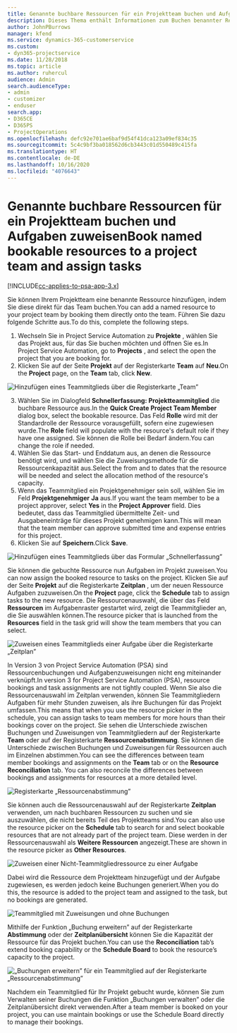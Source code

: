 ```yaml
---
title: Genannte buchbare Ressourcen für ein Projektteam buchen und Aufgaben zuweisen
description: Dieses Thema enthält Informationen zum Buchen benannter Ressourcen für Projektteams und zum Zuweisen dieser Ressourcen zu Aufgaben.
author: JohnPBurrows
manager: kfend
ms.service: dynamics-365-customerservice
ms.custom:
- dyn365-projectservice
ms.date: 11/28/2018
ms.topic: article
ms.author: ruhercul
audience: Admin
search.audienceType:
- admin
- customizer
- enduser
search.app:
- D365CE
- D365PS
- ProjectOperations
ms.openlocfilehash: defc92e701ae6baf9d54f41dca123a09ef834c35
ms.sourcegitcommit: 5c4c9bf3ba018562d6cb3443c01d550489c415fa
ms.translationtype: HT
ms.contentlocale: de-DE
ms.lasthandoff: 10/16/2020
ms.locfileid: "4076643"
---
```

# <a name="book-named-bookable-resources-to-a-project-team-and-assign-tasks"></a><span data-ttu-id="2f005-103">Genannte buchbare Ressourcen für ein Projektteam buchen und Aufgaben zuweisen</span><span class="sxs-lookup"><span data-stu-id="2f005-103">Book named bookable resources to a project team and assign tasks</span></span> 

[!INCLUDE[cc-applies-to-psa-app-3.x](../includes/cc-applies-to-psa-app-3x.md)]

<span data-ttu-id="2f005-104">Sie können Ihrem Projektteam eine benannte Ressource hinzufügen, indem Sie diese direkt für das Team buchen.</span><span class="sxs-lookup"><span data-stu-id="2f005-104">You can  add a named resource to your project team by booking them directly onto the team.</span></span> <span data-ttu-id="2f005-105">Führen Sie dazu folgende Schritte aus.</span><span class="sxs-lookup"><span data-stu-id="2f005-105">To do this, complete the following steps.</span></span>

1. <span data-ttu-id="2f005-106">Wechseln Sie in Project Service Automation zu **Projekte** , wählen Sie das Projekt aus, für das Sie buchen möchten und öffnen Sie es.</span><span class="sxs-lookup"><span data-stu-id="2f005-106">In  Project Service Automation, go to **Projects** , and select the open the project that you are booking for.</span></span>
2. <span data-ttu-id="2f005-107">Klicken Sie auf der Seite **Projekt** auf der Registerkarte **Team** auf **Neu**.</span><span class="sxs-lookup"><span data-stu-id="2f005-107">On the **Project** page, on the **Team** tab, click **New**.</span></span> 

![Hinzufügen eines Teammitglieds über die Registerkarte „Team”](media/RM-how-to-1.png)

3. <span data-ttu-id="2f005-109">Wählen Sie im Dialogfeld **Schnellerfassung: Projektteammitglied** die buchbare Ressource aus.</span><span class="sxs-lookup"><span data-stu-id="2f005-109">In the **Quick Create Project Team Member** dialog box, select the bookable resource.</span></span> <span data-ttu-id="2f005-110">Das Feld **Rolle** wird mit der Standardrolle der Ressource vorausgefüllt, sofern eine zugewiesen wurde.</span><span class="sxs-lookup"><span data-stu-id="2f005-110">The **Role** field will populate with the resource's default role if they have one assigned.</span></span> <span data-ttu-id="2f005-111">Sie können die Rolle bei Bedarf ändern.</span><span class="sxs-lookup"><span data-stu-id="2f005-111">You can change the role if needed.</span></span> 
4. <span data-ttu-id="2f005-112">Wählen Sie das Start- und Enddatum aus, an denen die Ressource benötigt wird, und wählen Sie die Zuweisungsmethode für die Ressourcenkapazität aus.</span><span class="sxs-lookup"><span data-stu-id="2f005-112">Select the from and to dates that the resource will be needed and select the allocation method of the resource's capacity.</span></span> 
5. <span data-ttu-id="2f005-113">Wenn das Teammitglied ein Projektgenehmiger sein soll, wählen Sie im Feld **Projektgenehmiger** **Ja** aus.</span><span class="sxs-lookup"><span data-stu-id="2f005-113">If you want the team member to be a project approver, select **Yes** in the **Project Approver** field.</span></span> <span data-ttu-id="2f005-114">Dies bedeutet, dass das Teammitglied übermittelte Zeit- und Ausgabeneinträge für dieses Projekt genehmigen kann.</span><span class="sxs-lookup"><span data-stu-id="2f005-114">This will mean that the team member can approve submitted time and expense entries for this project.</span></span> 
6. <span data-ttu-id="2f005-115">Klicken Sie auf **Speichern**.</span><span class="sxs-lookup"><span data-stu-id="2f005-115">Click **Save**.</span></span>

![Hinzufügen eines Teammitglieds über das Formular „Schnellerfassung”](media/RM-how-to-2.png)


<span data-ttu-id="2f005-117">Sie können die gebuchte Ressource nun Aufgaben im Projekt zuweisen.</span><span class="sxs-lookup"><span data-stu-id="2f005-117">You can now assign the booked resource to tasks on the project.</span></span> <span data-ttu-id="2f005-118">Klicken Sie auf der Seite **Projekt** auf die Registerkarte **Zeitplan** , um der neuen Ressource Aufgaben zuzuweisen.</span><span class="sxs-lookup"><span data-stu-id="2f005-118">On the **Project** page, click the **Schedule** tab to assign tasks to the new resource.</span></span> <span data-ttu-id="2f005-119">Die Ressourcenauswahl, die über das Feld **Ressourcen** im Aufgabenraster gestartet wird, zeigt die Teammitglieder an, die Sie auswählen können.</span><span class="sxs-lookup"><span data-stu-id="2f005-119">The resource picker that is launched from the **Resources** field in the task grid will show the team members that you can select.</span></span>

![Zuweisen eines Teammitglieds einer Aufgabe über die Registerkarte „Zeitplan”](media/RM-how-to-3.png)

<span data-ttu-id="2f005-121">In Version 3 von Project Service Automation (PSA) sind Ressourcenbuchungen und Aufgabenzuweisungen nicht eng miteinander verknüpft.</span><span class="sxs-lookup"><span data-stu-id="2f005-121">In version 3 for Project Service Automation (PSA), resource bookings and task assignments are not tightly coupled.</span></span> <span data-ttu-id="2f005-122">Wenn Sie also die Ressourcenauswahl im Zeitplan verwenden, können Sie Teammitgliedern Aufgaben für mehr Stunden zuweisen, als ihre Buchungen für das Projekt umfassen.</span><span class="sxs-lookup"><span data-stu-id="2f005-122">This means that when you use the resource picker in the schedule, you can assign tasks to team members for more hours than their bookings cover on the project.</span></span>
<span data-ttu-id="2f005-123">Sie sehen die Unterschiede zwischen Buchungen und Zuweisungen von Teammitgliedern auf der Registerkarte **Team** oder auf der Registerkarte **Ressourcenabstimmung**. Sie können die Unterschiede zwischen Buchungen und Zuweisungen für Ressourcen auch im Einzelnen abstimmen.</span><span class="sxs-lookup"><span data-stu-id="2f005-123">You can see the differences between team member bookings and assignments on the **Team** tab or on the **Resource Reconciliation** tab. You can also reconcile the differences between bookings and assignments for resources at a more detailed level.</span></span>

![Registerkarte „Ressourcenabstimmung”](media/RM-how-to-4.png)

<span data-ttu-id="2f005-125">Sie können auch die Ressourcenauswahl auf der Registerkarte **Zeitplan** verwenden, um nach buchbaren Ressourcen zu suchen und sie auszuwählen, die nicht bereits Teil des Projektteams sind.</span><span class="sxs-lookup"><span data-stu-id="2f005-125">You can also use the resource picker on the **Schedule** tab to search for and select bookable resources that are not already part of the project team.</span></span> <span data-ttu-id="2f005-126">Diese werden in der Ressourcenauswahl als **Weitere Ressourcen** angezeigt.</span><span class="sxs-lookup"><span data-stu-id="2f005-126">These are shown in the resource picker as **Other Resources**.</span></span>

![Zuweisen einer Nicht-Teammitgliedressource zu einer Aufgabe](media/RM-how-to-5.png)

<span data-ttu-id="2f005-128">Dabei wird die Ressource dem Projektteam hinzugefügt und der Aufgabe zugewiesen, es werden jedoch keine Buchungen generiert.</span><span class="sxs-lookup"><span data-stu-id="2f005-128">When you do this, the resource is added to the project team and assigned to the task, but no bookings are generated.</span></span>

![Teammitglied mit Zuweisungen und ohne Buchungen](media/RM-how-to-6.png)

<span data-ttu-id="2f005-130">Mithilfe der Funktion „Buchung erweitern” auf der Registerkarte **Abstimmung** oder der **Zeitplanübersicht** können Sie die Kapazität der Ressource für das Projekt buchen.</span><span class="sxs-lookup"><span data-stu-id="2f005-130">You can use the **Reconciliation** tab’s extend booking capability or the **Schedule Board** to book the resource’s capacity to the project.</span></span>

![„Buchungen erweitern” für ein Teammitglied auf der Registerkarte „Ressourcenabstimmung”](media/RM-how-to-7.png)

<span data-ttu-id="2f005-132">Nachdem ein Teammitglied für Ihr Projekt gebucht wurde, können Sie zum Verwalten seiner Buchungen die Funktion „Buchungen verwalten” oder die Zeitplanübersicht direkt verwenden.</span><span class="sxs-lookup"><span data-stu-id="2f005-132">After a team member is booked on your project, you can use maintain bookings or use the Schedule Board directly to manage their bookings.</span></span>
